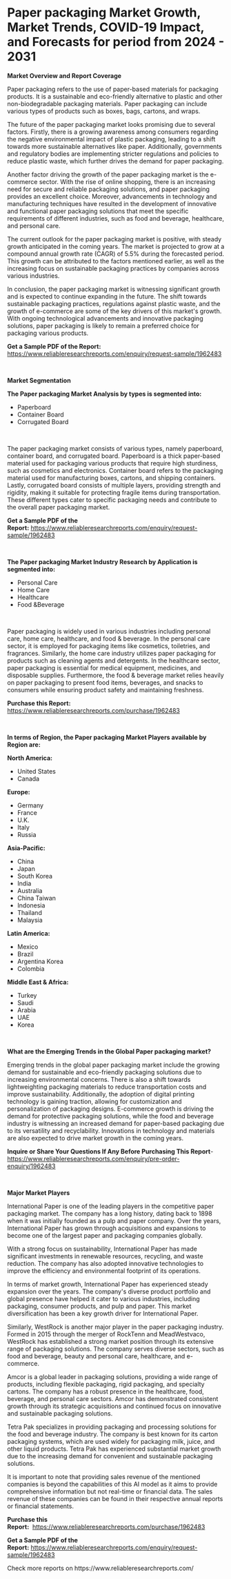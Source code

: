 <p><h1>Paper packaging Market Growth, Market Trends, COVID-19 Impact, and Forecasts for period from 2024 - 2031</h1></p><p><strong>Market Overview and Report Coverage</strong></p>
<p><p>Paper packaging refers to the use of paper-based materials for packaging products. It is a sustainable and eco-friendly alternative to plastic and other non-biodegradable packaging materials. Paper packaging can include various types of products such as boxes, bags, cartons, and wraps.</p><p>The future of the paper packaging market looks promising due to several factors. Firstly, there is a growing awareness among consumers regarding the negative environmental impact of plastic packaging, leading to a shift towards more sustainable alternatives like paper. Additionally, governments and regulatory bodies are implementing stricter regulations and policies to reduce plastic waste, which further drives the demand for paper packaging.</p><p>Another factor driving the growth of the paper packaging market is the e-commerce sector. With the rise of online shopping, there is an increasing need for secure and reliable packaging solutions, and paper packaging provides an excellent choice. Moreover, advancements in technology and manufacturing techniques have resulted in the development of innovative and functional paper packaging solutions that meet the specific requirements of different industries, such as food and beverage, healthcare, and personal care.</p><p>The current outlook for the paper packaging market is positive, with steady growth anticipated in the coming years. The market is projected to grow at a compound annual growth rate (CAGR) of 5.5% during the forecasted period. This growth can be attributed to the factors mentioned earlier, as well as the increasing focus on sustainable packaging practices by companies across various industries.</p><p>In conclusion, the paper packaging market is witnessing significant growth and is expected to continue expanding in the future. The shift towards sustainable packaging practices, regulations against plastic waste, and the growth of e-commerce are some of the key drivers of this market's growth. With ongoing technological advancements and innovative packaging solutions, paper packaging is likely to remain a preferred choice for packaging various products.</p></p>
<p><strong>Get a Sample PDF of the Report:</strong> <a href="https://www.reliableresearchreports.com/enquiry/request-sample/1962483">https://www.reliableresearchreports.com/enquiry/request-sample/1962483</a></p>
<p>&nbsp;</p>
<p><strong>Market Segmentation</strong></p>
<p><strong>The Paper packaging Market Analysis by types is segmented into:</strong></p>
<p><ul><li>Paperboard</li><li>Container Board</li><li>Corrugated Board</li></ul></p>
<p>&nbsp;</p>
<p><p>The paper packaging market consists of various types, namely paperboard, container board, and corrugated board. Paperboard is a thick paper-based material used for packaging various products that require high sturdiness, such as cosmetics and electronics. Container board refers to the packaging material used for manufacturing boxes, cartons, and shipping containers. Lastly, corrugated board consists of multiple layers, providing strength and rigidity, making it suitable for protecting fragile items during transportation. These different types cater to specific packaging needs and contribute to the overall paper packaging market.</p></p>
<p><strong>Get a Sample PDF of the Report:</strong>&nbsp;<a href="https://www.reliableresearchreports.com/enquiry/request-sample/1962483">https://www.reliableresearchreports.com/enquiry/request-sample/1962483</a></p>
<p>&nbsp;</p>
<p><strong>The Paper packaging Market Industry Research by Application is segmented into:</strong></p>
<p><ul><li>Personal Care</li><li>Home Care</li><li>Healthcare</li><li>Food &Beverage</li></ul></p>
<p>&nbsp;</p>
<p><p>Paper packaging is widely used in various industries including personal care, home care, healthcare, and food & beverage. In the personal care sector, it is employed for packaging items like cosmetics, toiletries, and fragrances. Similarly, the home care industry utilizes paper packaging for products such as cleaning agents and detergents. In the healthcare sector, paper packaging is essential for medical equipment, medicines, and disposable supplies. Furthermore, the food & beverage market relies heavily on paper packaging to present food items, beverages, and snacks to consumers while ensuring product safety and maintaining freshness.</p></p>
<p><strong>Purchase this Report:</strong>&nbsp; <a href="https://www.reliableresearchreports.com/purchase/1962483">https://www.reliableresearchreports.com/purchase/1962483</a></p>
<p>&nbsp;</p>
<p><strong>In terms of Region, the Paper packaging Market Players available by Region are:</strong></p>
<p>
    <p> <strong> North America: </strong>
        <ul>
            <li>United States</li>
            <li>Canada</li>
        </ul>
        </p> 
    <p> <strong> Europe: </strong>
        <ul>
            <li>Germany</li>
            <li>France</li>
            <li>U.K.</li>
            <li>Italy</li>
            <li>Russia</li>
        </ul>
        </p> 
    <p> <strong> Asia-Pacific: </strong>
        <ul>
            <li>China</li>
            <li>Japan</li>
            <li>South Korea</li>
            <li>India</li>
            <li>Australia</li>
            <li>China Taiwan</li>
            <li>Indonesia</li>
            <li>Thailand</li>
            <li>Malaysia</li>
        </ul>
        </p> 
    <p> <strong> Latin America: </strong>
        <ul>
            <li>Mexico</li>
            <li>Brazil</li>
            <li>Argentina Korea</li>
            <li>Colombia</li>
        </ul>
        </p> 
    <p> <strong> Middle East & Africa: </strong>
        <ul>
            <li>Turkey</li>
            <li>Saudi</li>
            <li>Arabia</li>
            <li>UAE</li>
            <li>Korea</li>
        </ul>
    </p>
    </p>
<p>&nbsp;</p>
<p><strong>What are the Emerging Trends in the Global Paper packaging market?</strong></p>
<p><p>Emerging trends in the global paper packaging market include the growing demand for sustainable and eco-friendly packaging solutions due to increasing environmental concerns. There is also a shift towards lightweighting packaging materials to reduce transportation costs and improve sustainability. Additionally, the adoption of digital printing technology is gaining traction, allowing for customization and personalization of packaging designs. E-commerce growth is driving the demand for protective packaging solutions, while the food and beverage industry is witnessing an increased demand for paper-based packaging due to its versatility and recyclability. Innovations in technology and materials are also expected to drive market growth in the coming years.</p></p>
<p><strong>Inquire or Share Your Questions If Any Before Purchasing This Report</strong>- <a href="https://www.reliableresearchreports.com/enquiry/pre-order-enquiry/1962483">https://www.reliableresearchreports.com/enquiry/pre-order-enquiry/1962483</a></p>
<p>&nbsp;</p>
<p><strong>Major Market Players</strong></p>
<p><p>International Paper is one of the leading players in the competitive paper packaging market. The company has a long history, dating back to 1898 when it was initially founded as a pulp and paper company. Over the years, International Paper has grown through acquisitions and expansions to become one of the largest paper and packaging companies globally.</p><p>With a strong focus on sustainability, International Paper has made significant investments in renewable resources, recycling, and waste reduction. The company has also adopted innovative technologies to improve the efficiency and environmental footprint of its operations.</p><p>In terms of market growth, International Paper has experienced steady expansion over the years. The company's diverse product portfolio and global presence have helped it cater to various industries, including packaging, consumer products, and pulp and paper. This market diversification has been a key growth driver for International Paper.</p><p>Similarly, WestRock is another major player in the paper packaging industry. Formed in 2015 through the merger of RockTenn and MeadWestvaco, WestRock has established a strong market position through its extensive range of packaging solutions. The company serves diverse sectors, such as food and beverage, beauty and personal care, healthcare, and e-commerce.</p><p>Amcor is a global leader in packaging solutions, providing a wide range of products, including flexible packaging, rigid packaging, and specialty cartons. The company has a robust presence in the healthcare, food, beverage, and personal care sectors. Amcor has demonstrated consistent growth through its strategic acquisitions and continued focus on innovative and sustainable packaging solutions.</p><p>Tetra Pak specializes in providing packaging and processing solutions for the food and beverage industry. The company is best known for its carton packaging systems, which are used widely for packaging milk, juice, and other liquid products. Tetra Pak has experienced substantial market growth due to the increasing demand for convenient and sustainable packaging solutions.</p><p>It is important to note that providing sales revenue of the mentioned companies is beyond the capabilities of this AI model as it aims to provide comprehensive information but not real-time or financial data. The sales revenue of these companies can be found in their respective annual reports or financial statements.</p></p>
<p><strong>Purchase this Report:</strong>&nbsp;&nbsp;<a href="https://www.reliableresearchreports.com/purchase/1962483">https://www.reliableresearchreports.com/purchase/1962483</a></p>
<p></p>
<p><strong>Get a Sample PDF of the Report:</strong>&nbsp;<a href="https://www.reliableresearchreports.com/enquiry/request-sample/1962483">https://www.reliableresearchreports.com/enquiry/request-sample/1962483</a></p>
<p>Check more reports on https://www.reliableresearchreports.com/</p>